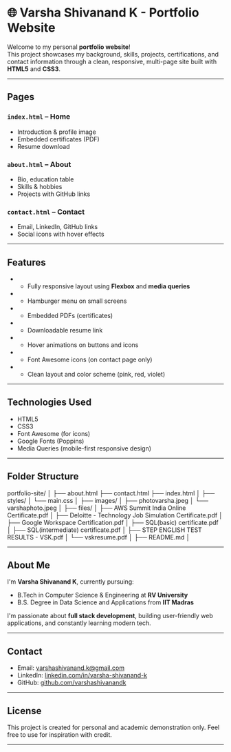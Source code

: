 # 🌐 Varsha Shivanand K - Portfolio Website

Welcome to my personal **portfolio website**!  
This project showcases my background, skills, projects, certifications, and contact information through a clean, responsive, multi-page site built with **HTML5** and **CSS3**.

---

##  Pages

### `index.html` – Home
- Introduction & profile image
- Embedded certificates (PDF)
- Resume download

###  `about.html` – About
- Bio, education table
- Skills & hobbies
- Projects with GitHub links

###  `contact.html` – Contact
- Email, LinkedIn, GitHub links
- Social icons with hover effects

---

##  Features

- - Fully responsive layout using **Flexbox** and **media queries**
- - Hamburger menu on small screens
- - Embedded PDFs (certificates)
- - Downloadable resume link
- - Hover animations on buttons and icons
- - Font Awesome icons (on contact page only)
- - Clean layout and color scheme (pink, red, violet)

---

##  Technologies Used

- HTML5  
- CSS3  
- Font Awesome (for icons)  
- Google Fonts (Poppins)  
- Media Queries (mobile-first responsive design)

---

##  Folder Structure
portfolio-site/
│
├── about.html
├── contact.html
├── index.html
│
├── styles/
│ └── main.css
│
├── images/
│ ├── photovarsha.jpeg
│ └── varshaphoto.jpeg
│
├── files/
│ ├── AWS Summit India Online Certificate.pdf
│ ├── Deloitte - Technology Job Simulation Certificate.pdf
│ ├── Google Workspace Certification.pdf
│ ├── SQL(basic) certificate.pdf
│ ├── SQL(intermediate) certificate.pdf
│ ├── STEP ENGLISH TEST RESULTS - VSK.pdf
│ └── vskresume.pdf
│
├── README.md
│


---

##  About Me

I'm **Varsha Shivanand K**, currently pursuing:
-  B.Tech in Computer Science & Engineering at **RV University**
-  B.S. Degree in Data Science and Applications from **IIT Madras**

I'm passionate about **full stack development**, building user-friendly web applications, and constantly learning modern tech.

---

##  Contact

-  Email: [varshashivanand.k@gmail.com](mailto:varshashivanand.k@gmail.com)  
-  LinkedIn: [linkedin.com/in/varsha-shivanand-k](https://www.linkedin.com/in/varsha-shivanand-k/)  
-  GitHub: [github.com/varshashivanandk](https://github.com/varshashivanandk)

---

##  License

This project is created for personal and academic demonstration only. Feel free to use for inspiration with credit.

---

